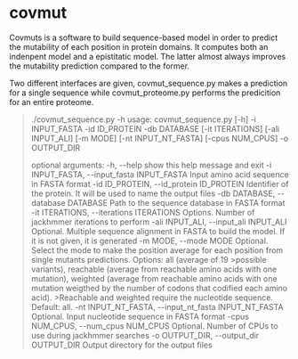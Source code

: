 # covmut

Covmuts is a software to build sequence-based model in order to predict the mutability of each position in protein domains. It computes both an indenpent model and a epistitatic model. The latter almost always improves the mutability prediction compared to the former.

Two different interfaces are given, covmut_sequence.py makes a prediction for a single sequence while covmut_proteome.py performs the predicition for an entire proteome.

> ./covmut_sequence.py -h
> usage: covmut_sequence.py [-h] -i INPUT_FASTA -id ID_PROTEIN -db DATABASE [-it ITERATIONS] [-ali INPUT_ALI] [-m MODE] [-nt INPUT_NT_FASTA] [-cpus NUM_CPUS] -o OUTPUT_DIR
>
>optional arguments:
>  -h, --help            show this help message and exit
>  -i INPUT_FASTA, --input_fasta INPUT_FASTA
>                        Input amino acid sequence in FASTA format
>  -id ID_PROTEIN, --id_protein ID_PROTEIN
>                        Identifier of the protein. It will be used to name the output files
>  -db DATABASE, --database DATABASE
>                        Path to the sequence database in FASTA format
>  -it ITERATIONS, --iterations ITERATIONS
>                        Options. Number of jackhmmer iterations to perform
>  -ali INPUT_ALI, --input_ali INPUT_ALI
>                        Optional. Multiple sequence alignment in FASTA to build the model. If it is not given, it is generated
>  -m MODE, --mode MODE  Optional. Select the mode to make the position average for each position from single mutants predictions. Options: all (average of 19 >possible variants), reachable (average from reachable amino acids with one
>                        mutation), weighted (average from reachable amino acids with one mutation weigthed by the number of codons that codified each amino acid). >Reachable and weighted require the nucleotide sequence. Default: all.
>  -nt INPUT_NT_FASTA, --input_nt_fasta INPUT_NT_FASTA
>                        Optional. Input nucleotide sequence in FASTA format
>  -cpus NUM_CPUS, --num_cpus NUM_CPUS
>                        Optional. Number of CPUs to use during jackhmmer searches
>  -o OUTPUT_DIR, --output_dir OUTPUT_DIR
>                        Output directory for the output files
